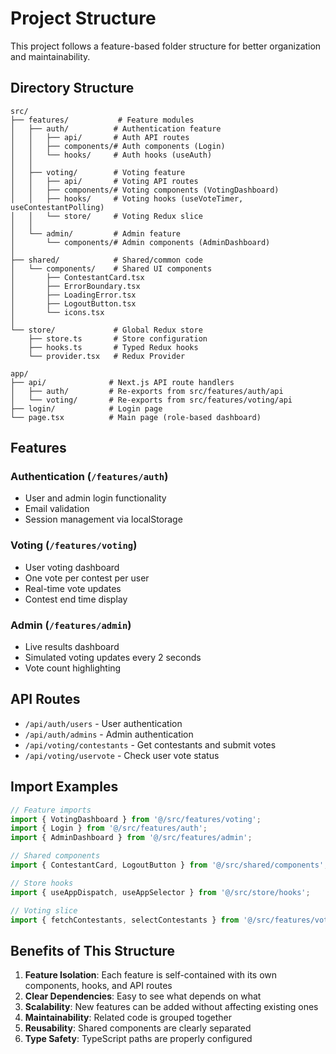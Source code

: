 # Project Structure

This project follows a feature-based folder structure for better organization and maintainability.

## Directory Structure

```
src/
├── features/           # Feature modules
│   ├── auth/          # Authentication feature
│   │   ├── api/       # Auth API routes
│   │   ├── components/# Auth components (Login)
│   │   └── hooks/     # Auth hooks (useAuth)
│   │
│   ├── voting/        # Voting feature
│   │   ├── api/       # Voting API routes
│   │   ├── components/# Voting components (VotingDashboard)
│   │   ├── hooks/     # Voting hooks (useVoteTimer, useContestantPolling)
│   │   └── store/     # Voting Redux slice
│   │
│   └── admin/         # Admin feature
│       └── components/# Admin components (AdminDashboard)
│
├── shared/            # Shared/common code
│   └── components/    # Shared UI components
│       ├── ContestantCard.tsx
│       ├── ErrorBoundary.tsx
│       ├── LoadingError.tsx
│       ├── LogoutButton.tsx
│       └── icons.tsx
│
└── store/             # Global Redux store
    ├── store.ts       # Store configuration
    ├── hooks.ts       # Typed Redux hooks
    └── provider.tsx   # Redux Provider

app/
├── api/              # Next.js API route handlers
│   ├── auth/         # Re-exports from src/features/auth/api
│   └── voting/       # Re-exports from src/features/voting/api
├── login/            # Login page
└── page.tsx          # Main page (role-based dashboard)
```

## Features

### Authentication (`/features/auth`)
- User and admin login functionality
- Email validation
- Session management via localStorage

### Voting (`/features/voting`)
- User voting dashboard
- One vote per contest per user
- Real-time vote updates
- Contest end time display

### Admin (`/features/admin`)
- Live results dashboard
- Simulated voting updates every 2 seconds
- Vote count highlighting

## API Routes

- `/api/auth/users` - User authentication
- `/api/auth/admins` - Admin authentication
- `/api/voting/contestants` - Get contestants and submit votes
- `/api/voting/uservote` - Check user vote status

## Import Examples

```typescript
// Feature imports
import { VotingDashboard } from '@/src/features/voting';
import { Login } from '@/src/features/auth';
import { AdminDashboard } from '@/src/features/admin';

// Shared components
import { ContestantCard, LogoutButton } from '@/src/shared/components';

// Store hooks
import { useAppDispatch, useAppSelector } from '@/src/store/hooks';

// Voting slice
import { fetchContestants, selectContestants } from '@/src/features/voting/store/votingSlice';
```

## Benefits of This Structure

1. **Feature Isolation**: Each feature is self-contained with its own components, hooks, and API routes
2. **Clear Dependencies**: Easy to see what depends on what
3. **Scalability**: New features can be added without affecting existing ones
4. **Maintainability**: Related code is grouped together
5. **Reusability**: Shared components are clearly separated
6. **Type Safety**: TypeScript paths are properly configured